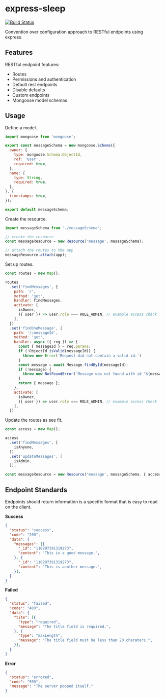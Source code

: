 # express-sleep
[![Build Status](https://travis-ci.org/jackrobertscott/express-sleep.svg?branch=master)](https://travis-ci.org/jackrobertscott/express-sleep)

Convention over configuration approach to RESTful endpoints using express.

## Features

RESTful endpoint features:
- Routes
- Permissions and authentication
- Default rest endpoints
- Disable defaults
- Custom endpoints
- Mongoose model schemas

## Usage

Define a model.

```js
import mongoose from 'mongoose';

export const messageSchema = new mongoose.Schema({
  owner: {
    type: mongoose.Schema.ObjectId,
    ref: 'User',
    required: true,
  },
  name: {
    type: String,
    required: true,
  },
}, {
  timestamps: true,
});

export default messageSchema;
```

Create the resource.

```js
import messageSchema from './messageSchema';

// create the resource
const messageResource = new Resource('message', messageSchema);

// attach the routes to the app
messageResource.attach(app);
```

Set up routes.

```js
const routes = new Map();

routes
  .set('findMessages', {
    path: '/',
    method: 'get',
    handler: findMessages,
    activate: [
      isOwner,
      ({ user }) => user.role === ROLE_ADMIN, // example access check
    ],
  })
  .set('findOneMessage', {
    path: '/:messageId',
    method: 'get',
    handler: async ({ req }) => {
      const { messageId } = req.params;
      if (!ObjectId.isValid(messageId)) {
        throw new Error('Request did not contain a valid id.')
      }
      const message = await Message.findById(messageId);
      if (!message) {
        throw new NotFoundError(`Message was not found with id "${messageId}".`);
      }
      return { message };
    },
    activate: [
      isOwner,
      ({ user }) => user.role === ROLE_ADMIN, // example access check
    ],
  })
```

Update the routes as see fit.

```js
const access = new Map();

access
  .set('findMessages', [
    isAnyone,
  ])
  .set('updateMessages', [
    isAdmin,
  ]);

const messageResource = new Resource('message', messageSchema, { access });
```

## Endpoint Standards

Endpoints should return information is a specific format that is easy to read on the client.

**Success**

```json
{
  "status": "success",
  "code": "200",
  "data": {
    "messages": [{
      "_id": "110297391319273",
      "content": "This is a good message.",
    }, {
      "_id": "110297391319273",
      "content": "This is another message.",
    }],
  }
}
```

**Failed**

```json
{
  "status": "failed",
  "code": "400",
  "data": {
    "tite": [{
      "type": "required",
      "message": "The title field is required.",
    }, {
      "type": "maxLength",
      "message": "The title field must be less than 20 charaters.",
    }],
  }
}
```

**Error**

```json
{
  "status": "errored",
  "code": "500",
  "message": "The server pooped itself."
}
```


